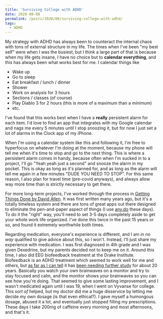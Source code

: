 ```yaml
---
title: 'Surviving College with ADHD'
date: 2020-08-08
permalink: /posts/2020/08/surviving-college-with-adhd/
tags:
  - ADHD
---
```


My strategy with ADHD has always been to counteract the internal chaos with tons of external structure in my life. The times when I've been "my best self" were when I was the busiest, but I think a large part of that is because when my life gets insane, I have no choice but to **calendar everything**, and this has always been what works best for me. I calendar things like
- Wake up
- Go to sleep
- Eat breakfast / lunch / dinner
- Shower
- Work on analysis for 3 hours
- Sections / classes (of course)
- Play Diablo 3 for 2 hours (this is more of a maximum than a minimum)
- etc.

I've found that this works best when I have a **really** persistent alarm for each item. I'd love to find an app that integrates with my Google calendar and nags me every 5 minutes until I stop snoozing it, but for now I just set a lot of alarms in the Clock app of my iPhone.

When I'm using a calendar system like this and following it, I'm free to hyperfocus on whatever I'm doing at the moment, because my phone will tell me when it's time to stop and go to the next thing. This is where a persistent alarm comes in handy, because often when I'm sucked in to a project, I'll go "Yeah yeah just a second" and snooze the alarm in my pocket. This is okay as long as it's planned for, and as long as the alarm will tell me again in a few minutes "DUDE YOU NEED TO STOP". For this same reason, I also plan for travel time (pre-covid anyways), and always allow way more time than is strictly necessary to get there.

For more long-term projects, I've worked through the process in [Getting Things Done by David Allen][3]. It was first written many years ago, but it's a totally timeless system and there are tons of great apps out there designed to eliminate the pen-and-paper aspect of things (I use [any.do](https://www.any.do/) these days). To do it the "right" way, you'll need to set 3-5 days completely aside to get your whole work life organized. I've done this twice in the past 15 years or so, and found it extremely worthwhile both times.

Regarding medication, everyone's experience is different, and I am *in no way* qualified to give advice about this, so I won't. Instead, I'll just share my experience with medication. I was first diagnosed in 4th grade and I was given Dexedrine, but my parents decided not to keep me on it. Around this time, I also did EEG biofeedback treatment at the Drake Institute. Biofeedback is an ADHD treatment which seemed to work well for me and others, but [as far as I can tell][1] it has [been needing further study][2] for about 20 years. Basically you watch your own brainwaves on a monitor and try to stay focused and calm, and the monitor shows your brainwaves so you can see how you're doing. That seemed to give some lasting improvement, and I wasn't medicated again until I was 19, when I went on Vyvanse for college. This *sort of* helped, but my doctor did me a huge disservice by letting me decide my own dosage (is that even ethical?). I gave myself a humongous dosage, abused it a lot, and eventually just stopped filling my prescriptions. These days I take 200mg of caffeine every morning and most afternoons, and that's it.



[1]:(https://chadd.org/about-adhd/neurofeedback-eeg-biofeedback/) "Neurofeedback (EEG Biofeedback). (2018, April 03). Retrieved August 08, 2020, from https://chadd.org/about-adhd/neurofeedback-eeg-biofeedback/"
[2]:(https://www.psychologytoday.com/us/blog/integrative-mental-health-care/201804/eeg-biofeedback-adhd) "Lake, J. (2018, April 10). EEG Biofeedback for ADHD: Research findings limited by small study size and methodological problems. Retrieved August 08, 2020, from https://www.psychologytoday.com/us/blog/integrative-mental-health-care/201804/eeg-biofeedback-adhd"
[3]:(https://www.amazon.com/Getting-Things-Done-Stress-Free-Productivity/dp/0142000280) "Getting Things Done: The Art of Stress-Free Productivity, on Amazon"
